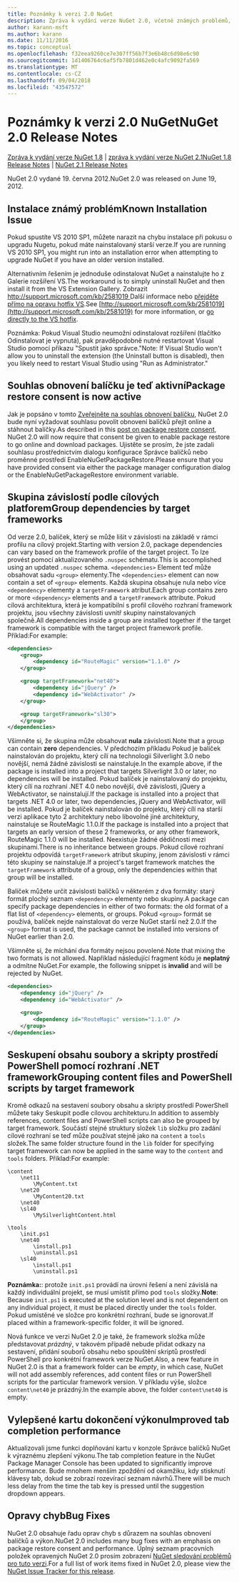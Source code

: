 ```yaml
---
title: Poznámky k verzi 2.0 NuGet
description: Zpráva k vydání verze NuGet 2.0, včetně známých problémů, opravy chyb, nové funkce a chcete.
author: karann-msft
ms.author: karann
ms.date: 11/11/2016
ms.topic: conceptual
ms.openlocfilehash: f32eea9260ce7e307ff56b7f3e6b48c6d98e6c90
ms.sourcegitcommit: 1d1406764c6af5fb7801d462e0c4afc9092fa569
ms.translationtype: MT
ms.contentlocale: cs-CZ
ms.lasthandoff: 09/04/2018
ms.locfileid: "43547572"
---
```

# <a name="nuget-20-release-notes"></a><span data-ttu-id="037c8-103">Poznámky k verzi 2.0 NuGet</span><span class="sxs-lookup"><span data-stu-id="037c8-103">NuGet 2.0 Release Notes</span></span>

<span data-ttu-id="037c8-104">[Zpráva k vydání verze NuGet 1.8](../release-notes/nuget-1.8.md) | [zpráva k vydání verze NuGet 2.1](../release-notes/nuget-2.1.md)</span><span class="sxs-lookup"><span data-stu-id="037c8-104">[NuGet 1.8 Release Notes](../release-notes/nuget-1.8.md) | [NuGet 2.1 Release Notes](../release-notes/nuget-2.1.md)</span></span>

<span data-ttu-id="037c8-105">NuGet 2.0 vydané 19. června 2012.</span><span class="sxs-lookup"><span data-stu-id="037c8-105">NuGet 2.0 was released on June 19, 2012.</span></span>

## <a name="known-installation-issue"></a><span data-ttu-id="037c8-106">Instalace známý problém</span><span class="sxs-lookup"><span data-stu-id="037c8-106">Known Installation Issue</span></span>
<span data-ttu-id="037c8-107">Pokud spustíte VS 2010 SP1, můžete narazit na chybu instalace při pokusu o upgradu Nugetu, pokud máte nainstalovaný starší verze.</span><span class="sxs-lookup"><span data-stu-id="037c8-107">If you are running VS 2010 SP1, you might run into an installation error when attempting to upgrade NuGet if you have an older version installed.</span></span>

<span data-ttu-id="037c8-108">Alternativním řešením je jednoduše odinstalovat NuGet a nainstalujte ho z Galerie rozšíření VS.</span><span class="sxs-lookup"><span data-stu-id="037c8-108">The workaround is to simply uninstall NuGet and then install it from the VS Extension Gallery.</span></span>  <span data-ttu-id="037c8-109">Zobrazit [ http://support.microsoft.com/kb/2581019 ](http://support.microsoft.com/kb/2581019) Další informace nebo [přejděte přímo na opravu hotfix VS](http://bit.ly/vsixcertfix).</span><span class="sxs-lookup"><span data-stu-id="037c8-109">See [http://support.microsoft.com/kb/2581019](http://support.microsoft.com/kb/2581019) for more information, or [go directly to the VS hotfix](http://bit.ly/vsixcertfix).</span></span>

<span data-ttu-id="037c8-110">Poznámka: Pokud Visual Studio neumožní odinstalovat rozšíření (tlačítko Odinstalovat je vypnutá), pak pravděpodobně nutné restartovat Visual Studio pomocí příkazu "Spustit jako správce."</span><span class="sxs-lookup"><span data-stu-id="037c8-110">Note: If Visual Studio won't allow you to uninstall the extension (the Uninstall button is disabled), then you likely need to restart Visual Studio using "Run as Administrator."</span></span>

## <a name="package-restore-consent-is-now-active"></a><span data-ttu-id="037c8-111">Souhlas obnovení balíčku je teď aktivní</span><span class="sxs-lookup"><span data-stu-id="037c8-111">Package restore consent is now active</span></span>

<span data-ttu-id="037c8-112">Jak je popsáno v tomto [Zveřejněte na souhlas obnovení balíčku](http://blog.nuget.org/20120518/package-restore-and-consent.html), NuGet 2.0 bude nyní vyžadovat souhlasu povolit obnovení balíčků přejít online a stáhnout balíčky.</span><span class="sxs-lookup"><span data-stu-id="037c8-112">As described in this [post on package restore consent](http://blog.nuget.org/20120518/package-restore-and-consent.html), NuGet 2.0 will now require that consent be given to enable package restore to go online and download packages.</span></span> <span data-ttu-id="037c8-113">Ujistěte se prosím, že jste zadali souhlasu prostřednictvím dialogu konfigurace Správce balíčků nebo proměnné prostředí EnableNuGetPackageRestore.</span><span class="sxs-lookup"><span data-stu-id="037c8-113">Please ensure that you have provided consent via either the package manager configuration dialog or the EnableNuGetPackageRestore environment variable.</span></span>

## <a name="group-dependencies-by-target-frameworks"></a><span data-ttu-id="037c8-114">Skupina závislostí podle cílových platforem</span><span class="sxs-lookup"><span data-stu-id="037c8-114">Group dependencies by target frameworks</span></span>

<span data-ttu-id="037c8-115">Od verze 2.0, balíček, který se může lišit v závislosti na základě v rámci profilu na cílový projekt.</span><span class="sxs-lookup"><span data-stu-id="037c8-115">Starting with version 2.0, package dependencies can vary based on the framework profile of the target project.</span></span> <span data-ttu-id="037c8-116">To lze provést pomocí aktualizovaného `.nuspec` schématu.</span><span class="sxs-lookup"><span data-stu-id="037c8-116">This is accomplished using an updated `.nuspec` schema.</span></span> <span data-ttu-id="037c8-117">`<dependencies>` Element teď může obsahovat sadu `<group>` elementy.</span><span class="sxs-lookup"><span data-stu-id="037c8-117">The `<dependencies>` element can now contain a set of `<group>` elements.</span></span> <span data-ttu-id="037c8-118">Každá skupina obsahuje nula nebo více `<dependency>` elementy a `targetFramework` atribut.</span><span class="sxs-lookup"><span data-stu-id="037c8-118">Each group contains zero or more `<dependency>` elements and a `targetFramework` attribute.</span></span> <span data-ttu-id="037c8-119">Pokud cílová architektura, která je kompatibilní s profil cílového rozhraní framework projektu, jsou všechny závislosti uvnitř skupiny nainstalovaných společně.</span><span class="sxs-lookup"><span data-stu-id="037c8-119">All dependencies inside a group are installed together if the target framework is compatible with the target project framework profile.</span></span> <span data-ttu-id="037c8-120">Příklad:</span><span class="sxs-lookup"><span data-stu-id="037c8-120">For example:</span></span>

```xml
<dependencies>
    <group>
        <dependency id="RouteMagic" version="1.1.0" />
    </group>

    <group targetFramework="net40">
        <dependency id="jQuery" />
        <dependency id="WebActivator" />
    </group>

    <group targetFramework="sl30">
    </group>
</dependencies>
```

<span data-ttu-id="037c8-121">Všimněte si, že skupina může obsahovat **nula** závislosti.</span><span class="sxs-lookup"><span data-stu-id="037c8-121">Note that a group can contain **zero** dependencies.</span></span> <span data-ttu-id="037c8-122">V předchozím příkladu Pokud je balíček nainstalován do projektu, který cílí na technologii Silverlight 3.0 nebo novější, nemá žádné závislosti se nainstaluje.</span><span class="sxs-lookup"><span data-stu-id="037c8-122">In the example above, if the package is installed into a project that targets Silverlight 3.0 or later, no dependencies will be installed.</span></span> <span data-ttu-id="037c8-123">Pokud balíček je nainstalovaný do projektu, který cílí na rozhraní .NET 4.0 nebo novější, dvě závislosti, jQuery a WebActivator, se nainstalují.</span><span class="sxs-lookup"><span data-stu-id="037c8-123">If the package is installed into a project that targets .NET 4.0 or later, two dependencies, jQuery and WebActivator, will be installed.</span></span>  <span data-ttu-id="037c8-124">Pokud je balíček nainstalován do projektu, který cílí na starší verzi aplikace tyto 2 architektury nebo libovolné jiné architektury, nainstaluje se RouteMagic 1.1.0.</span><span class="sxs-lookup"><span data-stu-id="037c8-124">If the package is installed into a project that targets an early version of these 2 frameworks, or any other framework, RouteMagic 1.1.0 will be installed.</span></span> <span data-ttu-id="037c8-125">Neexistuje žádné dědičnosti mezi skupinami.</span><span class="sxs-lookup"><span data-stu-id="037c8-125">There is no inheritance between groups.</span></span> <span data-ttu-id="037c8-126">Pokud cílové rozhraní projektu odpovídá `targetFramework` atribut skupiny, jenom závislosti v rámci této skupiny se nainstaluje.</span><span class="sxs-lookup"><span data-stu-id="037c8-126">If a project's target framework matches the `targetFramework` attribute of a group, only the dependencies within that group will be installed.</span></span>

<span data-ttu-id="037c8-127">Balíček můžete určit závislosti balíčků v některém z dva formáty: starý formát plochý seznam `<dependency>` elementy nebo skupiny.</span><span class="sxs-lookup"><span data-stu-id="037c8-127">A package can specify package dependencies in either of two formats: the old format of a flat list of `<dependency>` elements, or groups.</span></span> <span data-ttu-id="037c8-128">Pokud `<group>` formát se používá, balíček nejde nainstalovat do verze NuGet starší než 2.0.</span><span class="sxs-lookup"><span data-stu-id="037c8-128">If the `<group>` format is used, the package cannot be installed into versions of NuGet earlier than 2.0.</span></span>

<span data-ttu-id="037c8-129">Všimněte si, že míchání dva formáty nejsou povolené.</span><span class="sxs-lookup"><span data-stu-id="037c8-129">Note that mixing the two formats is not allowed.</span></span> <span data-ttu-id="037c8-130">Například následující fragment kódu je **neplatný** a odmítne NuGet.</span><span class="sxs-lookup"><span data-stu-id="037c8-130">For example, the following snippet is **invalid** and will be rejected by NuGet.</span></span>

```xml
<dependencies>
    <dependency id="jQuery" />
    <dependency id="WebActivator" />

    <group>
        <dependency id="RouteMagic" version="1.1.0" />
    </group>
</dependencies>
```

## <a name="grouping-content-files-and-powershell-scripts-by-target-framework"></a><span data-ttu-id="037c8-131">Seskupení obsahu soubory a skripty prostředí PowerShell pomocí rozhraní .NET framework</span><span class="sxs-lookup"><span data-stu-id="037c8-131">Grouping content files and PowerShell scripts by target framework</span></span>

<span data-ttu-id="037c8-132">Kromě odkazů na sestavení soubory obsahu a skripty prostředí PowerShell můžete taky Seskupit podle cílovou architekturu.</span><span class="sxs-lookup"><span data-stu-id="037c8-132">In addition to assembly references, content files and PowerShell scripts can also be grouped by target framework.</span></span> <span data-ttu-id="037c8-133">Součástí stejné struktury složek `lib` složku pro zadání cílové rozhraní se teď může používat stejně jako na `content` a `tools` složek.</span><span class="sxs-lookup"><span data-stu-id="037c8-133">The same folder structure found in the `lib` folder for specifying target framework can  now be applied in the same way to the `content` and `tools` folders.</span></span> <span data-ttu-id="037c8-134">Příklad:</span><span class="sxs-lookup"><span data-stu-id="037c8-134">For example:</span></span>

    \content
        \net11
            \MyContent.txt
        \net20
            \MyContent20.txt
        \net40
        \sl40
            \MySilverlightContent.html

    \tools
        \init.ps1
        \net40
            \install.ps1
            \uninstall.ps1
        \sl40
            \install.ps1
            \uninstall.ps1

<span data-ttu-id="037c8-135">**Poznámka:**: protože `init.ps1` provádí na úrovni řešení a není závislá na každý individuální projekt, se musí umístit přímo pod `tools` složky.</span><span class="sxs-lookup"><span data-stu-id="037c8-135">**Note**: Because `init.ps1` is executed at the solution level and is not dependent on any individual project, it must be placed directly under the `tools` folder.</span></span> <span data-ttu-id="037c8-136">Pokud umístěné ve složce pro konkrétní rozhraní, bude se ignorovat.</span><span class="sxs-lookup"><span data-stu-id="037c8-136">If placed within a framework-specific folder, it will be ignored.</span></span>

<span data-ttu-id="037c8-137">Nová funkce ve verzi NuGet 2.0 je také, že framework složka může představovat *prázdný*, v takovém případě nebude přidat odkazy na sestavení, přidání souborů obsahu nebo spouštění skriptů prostředí PowerShell pro konkrétní framework verze NuGet.</span><span class="sxs-lookup"><span data-stu-id="037c8-137">Also, a new feature in NuGet 2.0 is that a framework folder can be *empty*, in which case, NuGet will not add assembly references, add content files or run  PowerShell scripts for the particular framework version.</span></span> <span data-ttu-id="037c8-138">V příkladu výše, složce `content\net40` je prázdný.</span><span class="sxs-lookup"><span data-stu-id="037c8-138">In the example above, the folder `content\net40` is empty.</span></span>

## <a name="improved-tab-completion-performance"></a><span data-ttu-id="037c8-139">Vylepšené kartu dokončení výkonu</span><span class="sxs-lookup"><span data-stu-id="037c8-139">Improved tab completion performance</span></span>
<span data-ttu-id="037c8-140">Aktualizovali jsme funkci doplňování kartu v konzole Správce balíčků NuGet k výraznému zlepšení výkonu.</span><span class="sxs-lookup"><span data-stu-id="037c8-140">The tab completion feature in the NuGet Package Manager Console has been updated to significantly improve performance.</span></span> <span data-ttu-id="037c8-141">Bude mnohem menším zpoždění od okamžiku, kdy stisknutí klávesy tab, dokud se zobrazí rozevírací seznam návrhů.</span><span class="sxs-lookup"><span data-stu-id="037c8-141">There will be much less delay from the time the tab key is pressed until the suggestion dropdown appears.</span></span>

## <a name="bug-fixes"></a><span data-ttu-id="037c8-142">Opravy chyb</span><span class="sxs-lookup"><span data-stu-id="037c8-142">Bug Fixes</span></span>
<span data-ttu-id="037c8-143">NuGet 2.0 obsahuje řadu oprav chyb s důrazem na souhlas obnovení balíčků a výkon.</span><span class="sxs-lookup"><span data-stu-id="037c8-143">NuGet 2.0 includes many bug fixes with an emphasis on package restore consent and performance.</span></span>
<span data-ttu-id="037c8-144">Úplný seznam pracovních položek opravených NuGet 2.0 prosím zobrazení [NuGet sledování problémů pro tuto verzi](http://nuget.codeplex.com/workitem/list/advanced?keyword=&status=Closed&type=All&priority=All&release=NuGet%202.0&assignedTo=All&component=All&sortField=Votes&sortDirection=Descending&page=0).</span><span class="sxs-lookup"><span data-stu-id="037c8-144">For a full list of work items fixed in NuGet 2.0, please view the [NuGet Issue Tracker for this release](http://nuget.codeplex.com/workitem/list/advanced?keyword=&status=Closed&type=All&priority=All&release=NuGet%202.0&assignedTo=All&component=All&sortField=Votes&sortDirection=Descending&page=0).</span></span>
